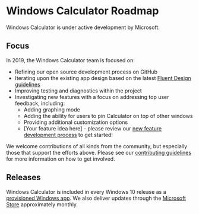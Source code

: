 # Windows Calculator Roadmap

Windows Calculator is under active development by Microsoft.

## Focus

In 2019, the Windows Calculator team is focused on:
* Refining our open source development process on GitHub
* Iterating upon the existing app design based on the latest [Fluent Design guidelines](https://developer.microsoft.com/en-us/windows/apps/design)
* Improving testing and diagnostics within the project
* Investigating new features with a focus on addressing top user feedback, including:
  * Adding graphing mode
  * Adding the ability for users to pin Calculator on top of other windows
  * Providing additional customization options
  * [Your feature idea here] - please review our [new feature development process](https://github.com/Microsoft/calculator/blob/master/docs/NewFeatureProcess.md) to get started!

We welcome contributions of all kinds from the community, but especially those that support the efforts above. Please see our [contributing guidelines](https://github.com/Microsoft/calculator/blob/master/CONTRIBUTING.md) for more information on how to get involved.

## Releases

Windows Calculator is included in every Windows 10 release as a [provisioned Windows app](https://docs.microsoft.com/en-us/windows/application-management/apps-in-windows-10#provisioned-windows-apps). We also deliver updates through the [Microsoft Store](https://www.microsoft.com/store/productId/9WZDNCRFHVN5) approximately monthly.
